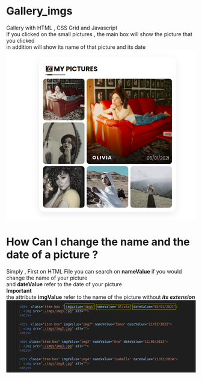 # Gallery_imgs
 Gallery with HTML , CSS Grid and Javascript\
 If you clicked on the small pictures , the main box will show the picture that you clicked \
 in addition will show its name of that picture and its date
 ![alt text](result.png)
 # How Can I change the name and the date of a picture ?
 Simply , First on HTML File you can search on **nameValue** if you would change the name of your picture\
 and **dateValue** refer to the date of your picture\
 **Important**\
 the attribute **imgValue** refer to the name of the picture without ***its extension***
  ![alt text](result-code.png)
